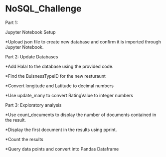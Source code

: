 # NoSQL_Challenge

Part 1:

Jupyter Notebook Setup

*Upload json file to create new database and confirm it is imported through Jupyter Notebook.

Part 2: Update Databases

*Add Halal to the database using the provided code. 

*Find the BuisnessTypeID for the new resturaunt

*Convert longitude and Latitude to decimal numbers

*Use update_many to convert RatingValue to integer numbers


Part 3: Exploratory analysis

*Use count_documents to display the number of documents contained in the result.

*Display the first document in the results using pprint.

*Count the results

*Query data points and convert into Pandas Dataframe
